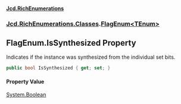 #### [Jcd.RichEnumerations](index.md 'index')

### [Jcd.RichEnumerations.Classes](Jcd.RichEnumerations.Classes.md 'Jcd.RichEnumerations.Classes').[FlagEnum&lt;TEnum&gt;](FlagEnum_TEnum_.md 'Jcd.RichEnumerations.Classes.FlagEnum<TEnum>')

## FlagEnum<TEnum>.IsSynthesized Property

Indicates if the instance was synthesized from the individual set bits.

```csharp
public bool IsSynthesized { get; set; }
```

#### Property Value

[System.Boolean](https://docs.microsoft.com/en-us/dotnet/api/System.Boolean 'System.Boolean')